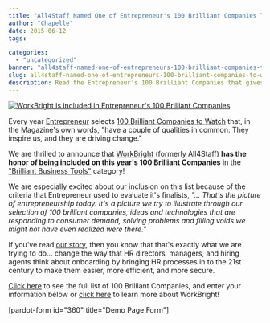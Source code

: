 ```yaml
---
title: "All4Staff Named One of Entrepreneur's 100 Brilliant Companies To Watch!"
author: "Chapelle"
date: 2015-06-12
tags:

categories:
  - "uncategorized"
banner: "all4staff-named-one-of-entrepreneurs-100-brilliant-companies-to-watch/banner.png"
slug: all4staff-named-one-of-entrepreneurs-100-brilliant-companies-to-watch
description: Read the Entrepreneur's 100 Brilliant Companies that gives inspiration and drives changes to every companies. Know more by reading our blog here.
---
```

[![WorkBright is included in Entrepreneur's 100 Brilliant Companies](/images/blog/all4staff-named-one-of-entrepreneurs-100-brilliant-companies-to-watch/Entrepreneur-Magazine-272x300.png)](http://workbright.wpengine.com/wp-content/uploads/2015/06/Entrepreneur-Magazine.png)  
  
  
  
Every year [Entrepreneur](http://www.entrepreneur.com/) selects [100 Brilliant Companies to Watch](http://www.entrepreneur.com/article/245890) that, in the Magazine's own words, "have a couple of qualities in common: They inspire us, and they are driving change."  
  
We are thrilled to announce that [WorkBright](https://workbright.com) (formerly All4Staff) **has the honor of being included on this year's 100 Brilliant Companies** in the ["Brilliant Business Tools"](http://www.entrepreneur.com/article/245907) category!  
  
We are especially excited about our inclusion on this list because of the criteria that Entrepreneur used to evaluate it's finalists, _"... That's the picture of entrepreneurship today. It's a picture we try to illustrate through our selection of 100 brilliant companies, ideas and technologies that are responding to consumer demand, solving problems and filling voids we might not have even realized were there."_  
  
If you've read [our story](http://workbright.wpengine.com/company/), then you know that that's exactly what we are trying to do... change the way that HR directors, managers, and hiring agents think about onboarding by bringing HR processes in to the 21st century to make them easier, more efficient, and more secure.  
  
[Click here](http://www.entrepreneur.com/article/245890) to see the full list of 100 Brilliant Companies, and enter your information below or [click here](http://www.workbright.com) to learn more about WorkBright!  
  
[pardot-form id="360" title="Demo Page Form"]
